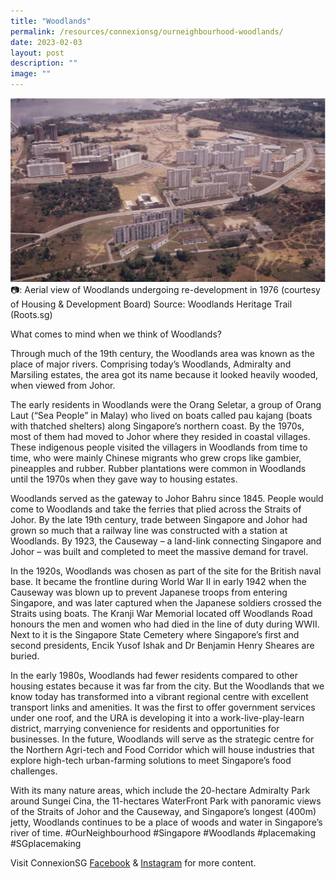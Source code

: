 ```yaml
---
title: "Woodlands"
permalink: /resources/connexionsg/ourneighbourhood-woodlands/
date: 2023-02-03
layout: post
description: ""
image: ""
---
```


![](/images/connexionsg/2023/woodlands.jpg)
📷: Aerial view of Woodlands undergoing re-development in 1976 (courtesy of Housing & Development Board)
Source: Woodlands Heritage Trail (Roots.sg)



What comes to mind when we think of Woodlands?

Through much of the 19th century, the Woodlands area was known as the place of major rivers. Comprising today’s Woodlands, Admiralty and Marsiling estates, the area got its name because it looked heavily wooded, when viewed from Johor.

The early residents in Woodlands were the Orang Seletar, a group of Orang Laut (“Sea People” in Malay) who lived on boats called pau kajang (boats with thatched shelters) along Singapore’s northern coast. By the 1970s, most of them had moved to Johor where they resided in coastal villages. These indigenous people visited the villagers in Woodlands from time to time, who were mainly Chinese migrants who grew crops like gambier, pineapples and rubber. Rubber plantations were common in Woodlands until the 1970s when they gave way to housing estates.

Woodlands served as the gateway to Johor Bahru since 1845. People would come to Woodlands and take the ferries that plied across the Straits of Johor. By the late 19th century, trade between Singapore and Johor had grown so much that a railway line was constructed with a station at Woodlands. By 1923, the Causeway – a land-link connecting Singapore and Johor – was built and completed to meet the massive demand for travel.

In the 1920s, Woodlands was chosen as part of the site for the British naval base. It became the frontline during World War II in early 1942 when the Causeway was blown up to prevent Japanese troops from entering Singapore, and was later captured when the Japanese soldiers crossed the Straits using boats. The Kranji War Memorial located off Woodlands Road honours the men and women who had died in the line of duty during WWII. Next to it is the Singapore State Cemetery where Singapore’s first and second presidents, Encik Yusof Ishak and Dr Benjamin Henry Sheares are buried.

In the early 1980s, Woodlands had fewer residents compared to other housing estates because it was far from the city. But the Woodlands that we know today has transformed into a vibrant regional centre with excellent transport links and amenities. It was the first to offer government services under one roof, and the URA is developing it into a work-live-play-learn district, marrying convenience for residents and opportunities for businesses. In the future, Woodlands will serve as the strategic centre for the Northern Agri-tech and Food Corridor which will house industries that explore high-tech urban-farming solutions to meet Singapore’s food challenges.

With its many nature areas, which include the 20-hectare Admiralty Park around Sungei Cina, the 11-hectares WaterFront Park with panoramic views of the Straits of Johor and the Causeway, and Singapore’s longest (400m) jetty, Woodlands continues to be a place of woods and water in Singapore’s river of time.  #OurNeighbourhood #Singapore #Woodlands #placemaking #SGplacemaking 


Visit ConnexionSG [Facebook](https://www.facebook.com/ConnexionSG) & [Instagram](https://www.instagram.com/connexionsg/) for more content.